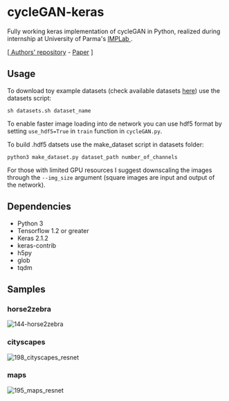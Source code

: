 ﻿# cycleGAN-keras

Fully working keras implementation of cycleGAN in Python, realized during internship at University of Parma's <a  href="http://implab.ce.unipr.it"> IMPLab </a>.

  

\[<a  href="https://github.com/junyanz/CycleGAN"> Authors' repository</a> - <a  href="https://arxiv.org/pdf/1703.10593.pdf">Paper</a>  \]


<h2>Usage</h2>

To download toy example datasets (check available datasets <a  href="">here</a>) use the datasets script:

`sh datasets.sh dataset_name`  <br>

To enable faster image loading into de network you can use hdf5 format by setting `use_hdf5=True` in `train` function in `cycleGAN.py`. <br>

To build .hdf5 datsets use the make_dataset script in datasets folder:

`python3 make_dataset.py dataset_path number_of_channels`  <br>

For those with limited GPU resources I suggest downscaling the images through the `--img_size` argument (square images are input and output of the network).

  

<h2>Dependencies</h2>

<ul>

<li>Python 3</li>

<li>Tensorflow 1.2 or greater</li>

<li>Keras 2.1.2</li>

<li>keras-contrib</li>

<li>h5py</li>

<li>glob</li>

<li>tqdm</li>

</ul>


<h2>Samples</h2>

<h3>horse2zebra</h3>

![144-horse2zebra](https://user-images.githubusercontent.com/24715359/48908870-ea066880-ee6b-11e8-905c-47c4278f1c14.png)

<h3>cityscapes</h3>

![198_cityscapes_resnet](https://user-images.githubusercontent.com/24715359/48908826-c511f580-ee6b-11e8-9669-b58685e7171f.png)

<h3>maps</h3>

![195_maps_resnet](https://user-images.githubusercontent.com/24715359/48908829-c6432280-ee6b-11e8-9cf0-cc3286878fa6.png)
